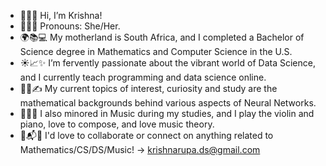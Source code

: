 - 👋😊🤝 Hi, I’m Krishna!
- 🌼🌷🌻 Pronouns: She/Her.
- 🌍📚💻 My motherland is South Africa, and I completed a Bachelor of Science degree in Mathematics and Computer Science in the U.S.
- ☀️📈✨ I’m fervently passionate about the vibrant world of Data Science, and I currently teach programming and data science online.
- 🌱📘✍️ My current topics of interest, curiosity and study are the mathematical backgrounds behind various aspects of Neural Networks.
- 🎻🎹🎼 I also minored in Music during my studies, and I play the violin and piano, love to compose, and love music theory.
- 📧📬💬 I'd love to collaborate or connect on anything related to Mathematics/CS/DS/Music! -> krishnarupa.ds@gmail.com


<!---
krishnarupa1008/krishnarupa1008 is a ✨ special ✨ repository because its `README.md` (this file) appears on your GitHub profile.
You can click the Preview link to take a look at your changes.
--->
